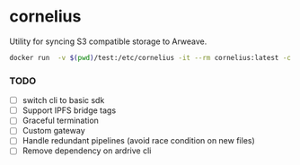 # cornelius
Utility for syncing S3 compatible storage to Arweave. 


```sh
docker run  -v $(pwd)/test:/etc/cornelius -it --rm cornelius:latest -c /etc/cornelius/config.yaml -x ardrive ---debug=true -l text
```

### TODO

- [ ] switch cli to basic sdk
- [ ] Support IPFS bridge tags
- [ ] Graceful termination
- [ ] Custom gateway
- [ ] Handle redundant pipelines (avoid race condition on new files)
- [ ] Remove dependency on ardrive cli
